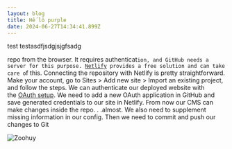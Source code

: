 ```yaml
---
layout: blog
title: Hế lô purple
date: 2024-06-27T14:34:41.899Z
---
```

test testasdfjsdgjsjgfsadg

repo from the browser. It requires authenticat`ion, and GitHub needs a server for this purpose. `[`Netlify`](https://www.netlify.com/)` provides a free solution and can take care o`f this. Connecting the repository with Netlify is pretty straightforward. Make your account, go to Sites > Add new site > Import an existing project, and follow the steps. We can authenticate our deployed website with the [OAuth setup](https://docs.netlify.com/visitor-access/oauth-provider-tokens/#using-an-authentication-provider). We need to add a new OAuth application in GitHub and save generated credentials to our site in Netlify. From now our CMS can make changes inside the repo. . .almost. We also need to supplement missing information in our config. Then we need to commit and push our changes to Git

![Zoohuy](/assets/personal-transparent.png "Zoohuy")